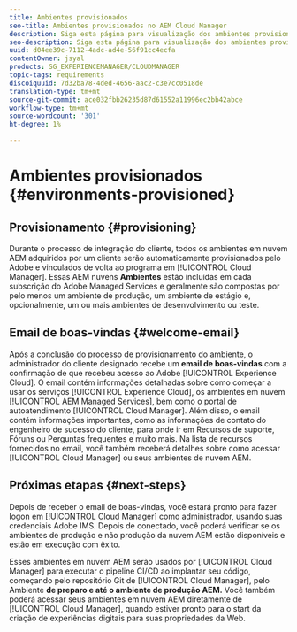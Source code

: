 ```yaml
---
title: Ambientes provisionados
seo-title: Ambientes provisionados no AEM Cloud Manager
description: Siga esta página para visualização dos ambientes provisionados disponíveis no Cloud Manager
seo-description: Siga esta página para visualização dos ambientes provisionados disponíveis no AEM Cloud Manager.
uuid: d04ee39c-7112-4adc-ad4e-56f91cc4ecfa
contentOwner: jsyal
products: SG_EXPERIENCEMANAGER/CLOUDMANAGER
topic-tags: requirements
discoiquuid: 7d32ba78-4ded-4656-aac2-c3e7cc0518de
translation-type: tm+mt
source-git-commit: ace032fbb26235d87d61552a11996ec2bb42abce
workflow-type: tm+mt
source-wordcount: '301'
ht-degree: 1%

---
```



# Ambientes provisionados {#environments-provisioned}

## Provisionamento {#provisioning}

Durante o processo de integração do cliente, todos os ambientes em nuvem AEM adquiridos por um cliente serão automaticamente provisionados pelo Adobe e vinculados de volta ao programa em [!UICONTROL Cloud Manager]. Essas AEM nuvens **Ambientes** estão incluídas em cada subscrição do Adobe Managed Services e geralmente são compostas por pelo menos um ambiente de produção, um ambiente de estágio e, opcionalmente, um ou mais ambientes de desenvolvimento ou teste.

## Email de boas-vindas {#welcome-email}

Após a conclusão do processo de provisionamento do ambiente, o administrador do cliente designado recebe um **email de boas-vindas** com a confirmação de que recebeu acesso ao Adobe [!UICONTROL Experience Cloud]. O email contém informações detalhadas sobre como começar a usar os serviços [!UICONTROL Experience Cloud], os ambientes em nuvem [!UICONTROL AEM Managed Services], bem como o portal de autoatendimento [!UICONTROL Cloud Manager]. Além disso, o email contém informações importantes, como as informações de contato do engenheiro de sucesso do cliente, para onde ir em Recursos de suporte, Fóruns ou Perguntas frequentes e muito mais. Na lista de recursos fornecidos no email, você também receberá detalhes sobre como acessar [!UICONTROL Cloud Manager] ou seus ambientes de nuvem AEM.

## Próximas etapas {#next-steps}

Depois de receber o email de boas-vindas, você estará pronto para fazer logon em [!UICONTROL Cloud Manager] como administrador, usando suas credenciais Adobe IMS. Depois de conectado, você poderá verificar se os ambientes de produção e não produção da nuvem AEM estão disponíveis e estão em execução com êxito.

Esses ambientes em nuvem AEM serão usados por [!UICONTROL Cloud Manager] para executar o pipeline CI/CD ao implantar seu código, começando pelo repositório Git de [!UICONTROL Cloud Manager], pelo Ambiente **de preparo e até o ambiente de produção AEM.** Você também poderá acessar seus ambientes em nuvem AEM diretamente de [!UICONTROL Cloud Manager], quando estiver pronto para o start da criação de experiências digitais para suas propriedades da Web.
